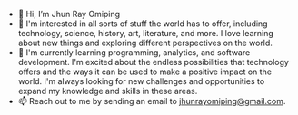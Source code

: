 - 👋 Hi, I’m Jhun Ray Omiping
- 👀 I'm interested in all sorts of stuff the world has to offer, including technology, science, history, art, literature, and more. I love learning about new things and exploring different perspectives on the world.
- 🌱 I'm currently learning programming, analytics, and software development. I'm excited about the endless possibilities that technology offers and the ways it can be used to make a positive impact on the world. I'm always looking for new challenges and opportunities to expand my knowledge and skills in these areas.
- 📫 Reach out to me by sending an email to jhunrayomiping@gmail.com.

<!---
-------------
--->
